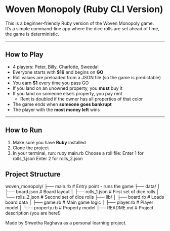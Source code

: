 # Woven Monopoly (Ruby CLI Version)

This is a beginner-friendly Ruby version of the Woven Monopoly game.  
It’s a simple command-line app where the dice rolls are set ahead of time, the game is deterministic.

---

## How to Play

- 4 players: Peter, Billy, Charlotte, Sweedal
- Everyone starts with **$16** and begins on **GO**
- Roll values are preloaded from a JSON file (so the game is predictable)
- You earn **$1** every time you pass GO
- If you land on an unowned property, you **must** buy it
- If you land on someone else’s property, you pay rent
  - Rent is doubled if the owner has all properties of that color
- The game ends when **someone goes bankrupt**
- The player with the **most money left** wins

---

##  How to Run

1. Make sure you have **Ruby** installed
2. Clone the project
3. In your terminal, run:
ruby main.rb
Choose a roll file:
Enter 1 for rolls_1.json
Enter 2 for rolls_2.json

##  Project Structure
woven_monopoly/
├── main.rb            # Entry point - runs the game
├── data/
│   ├── board.json     # Board layout
│   ├── rolls_1.json   # First set of dice rolls
│   └── rolls_2.json   # Second set of dice rolls
├── lib/
│   ├── board.rb       # Loads board data
│   ├── game.rb        # Main game logic
│   ├── player.rb      # Player model
│   └── property.rb    # Property model
├── README.md          # Project description (you are here!)

Made by Shwetha Raghava as a personal learning project.